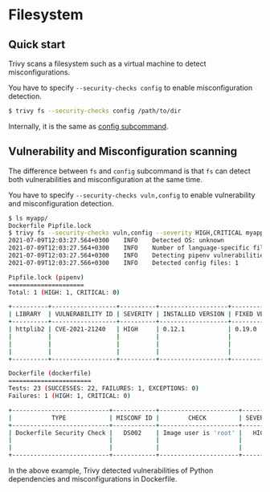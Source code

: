 # Filesystem

## Quick start

Trivy scans a filesystem such as a virtual machine to detect misconfigurations.

You have to specify `--security-checks config` to enable misconfiguration detection.

```bash
$ trivy fs --security-checks config /path/to/dir
```

Internally, it is the same as [config subcommand](iac.md).

## Vulnerability and Misconfiguration scanning
The difference between `fs` and `config` subcommand is that `fs` can detect both vulnerabilities and misconfiguration at the same time.

You have to specify `--security-checks vuln,config` to enable vulnerability and misconfiguration detection.

``` bash
$ ls myapp/
Dockerfile Pipfile.lock
$ trivy fs --security-checks vuln,config --severity HIGH,CRITICAL myapp/
2021-07-09T12:03:27.564+0300    INFO    Detected OS: unknown
2021-07-09T12:03:27.564+0300    INFO    Number of language-specific files: 1
2021-07-09T12:03:27.564+0300    INFO    Detecting pipenv vulnerabilities...
2021-07-09T12:03:27.566+0300    INFO    Detected config files: 1

Pipfile.lock (pipenv)
=====================
Total: 1 (HIGH: 1, CRITICAL: 0)

+----------+------------------+----------+-------------------+---------------+---------------------------------------+
| LIBRARY  | VULNERABILITY ID | SEVERITY | INSTALLED VERSION | FIXED VERSION |                 TITLE                 |
+----------+------------------+----------+-------------------+---------------+---------------------------------------+
| httplib2 | CVE-2021-21240   | HIGH     | 0.12.1            | 0.19.0        | python-httplib2: Regular              |
|          |                  |          |                   |               | expression denial of                  |
|          |                  |          |                   |               | service via malicious header          |
|          |                  |          |                   |               | -->avd.aquasec.com/nvd/cve-2021-21240 |
+----------+------------------+----------+-------------------+---------------+---------------------------------------+

Dockerfile (dockerfile)
=======================
Tests: 23 (SUCCESSES: 22, FAILURES: 1, EXCEPTIONS: 0)
Failures: 1 (HIGH: 1, CRITICAL: 0)

+---------------------------+------------+----------------------+----------+------------------------------------------+
|           TYPE            | MISCONF ID |        CHECK         | SEVERITY |                 MESSAGE                  |
+---------------------------+------------+----------------------+----------+------------------------------------------+
| Dockerfile Security Check |   DS002    | Image user is 'root' |   HIGH   | Last USER command in                     |
|                           |            |                      |          | Dockerfile should not be 'root'          |
|                           |            |                      |          | -->avd.aquasec.com/appshield/ds002       |
+---------------------------+------------+----------------------+----------+------------------------------------------+
```

In the above example, Trivy detected vulnerabilities of Python dependencies and misconfigurations in Dockerfile.